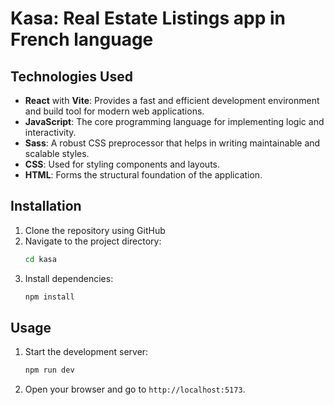 # Kasa: Real Estate Listings app in French language

## Technologies Used

-   **React** with **Vite**: Provides a fast and efficient development environment and build tool for modern web applications.
-   **JavaScript**: The core programming language for implementing logic and interactivity.
-   **Sass**: A robust CSS preprocessor that helps in writing maintainable and scalable styles.
-   **CSS**: Used for styling components and layouts.
-   **HTML**: Forms the structural foundation of the application.

## Installation

1. Clone the repository using GitHub
2. Navigate to the project directory:
    ```sh
    cd kasa
    ```
3. Install dependencies:
    ```sh
    npm install
    ```

## Usage

1. Start the development server:
    ```sh
    npm run dev
    ```
2. Open your browser and go to `http://localhost:5173`.
